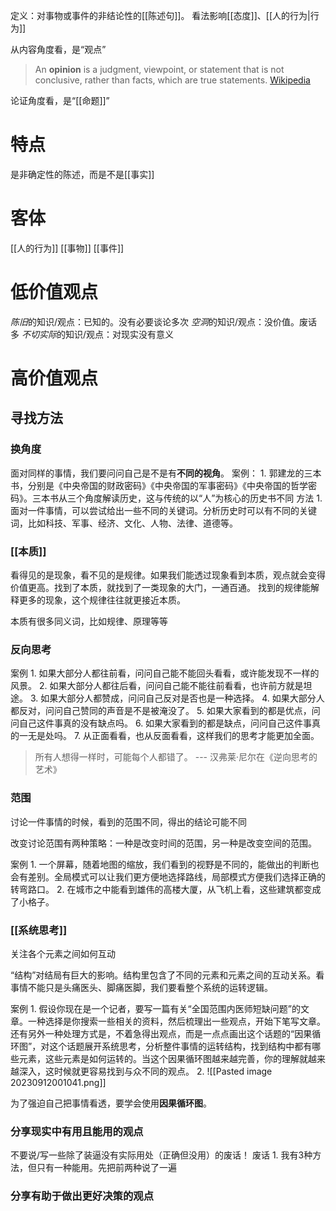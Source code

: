 定义：对事物或事件的非结论性的[[陈述句]]。
看法影响[[态度]]、[[人的行为|行为]]

从内容角度看，是“观点”
> An **opinion** is a judgment, viewpoint, or statement that is not conclusive, rather than facts, which are true statements.
> [Wikipedia](https://en.wikipedia.org/wiki/Opinion) 

论证角度看，是“[[命题]]”

# 特点
是非确定性的陈述，而是不是[[事实]] 
# 客体
[[人的行为]] 
[[事物]] 
[[事件]] 

# 低价值观点
*陈旧*的知识/观点：已知的。没有必要谈论多次
*空洞*的知识/观点：没价值。废话多
*不切实际*的知识/观点：对现实没有意义
# 高价值观点
## 寻找方法
### 换角度
面对同样的事情，我们要问问自己是不是有**不同的视角**。
案例：
	1. 郭建龙的三本书，分别是《中央帝国的财政密码》《中央帝国的军事密码》《中央帝国的哲学密码》。三本书从三个角度解读历史，这与传统的以“人”为核心的历史书不同
方法
	1. 面对一件事情，可以尝试给出一些不同的关键词。分析历史时可以有不同的关键词，比如科技、军事、经济、文化、人物、法律、道德等。
### [[本质]] 
看得见的是现象，看不见的是规律。如果我们能透过现象看到本质，观点就会变得价值更高。找到了本质，就找到了一类现象的大门，一通百通。
找到的规律能解释更多的现象，这个规律往往就更接近本质。

本质有很多同义词，比如规律、原理等等

### 反向思考
案例
	1. 如果大部分人都往前看，问问自己能不能回头看看，或许能发现不一样的风景。
	2. 如果大部分人都往后看，问问自己能不能往前看看，也许前方就是坦途。
	3. 如果大部分人都赞成，问问自己反对是否也是一种选择。
	4. 如果大部分人都反对，问问自己赞同的声音是不是被淹没了。
	5. 如果大家看到的都是优点，问问自己这件事真的没有缺点吗。
	6. 如果大家看到的都是缺点，问问自己这件事真的一无是处吗。
	7. 从正面看看，也从反面看看，这样我们的思考才能更加全面。

> 所有人想得一样时，可能每个人都错了。          --- 汉弗莱·尼尔在《逆向思考的艺术》

### 范围
讨论一件事情的时候，看到的范围不同，得出的结论可能不同

改变讨论范围有两种策略：一种是改变时间的范围，另一种是改变空间的范围。

案例
	1. 一个屏幕，随着地图的缩放，我们看到的视野是不同的，能做出的判断也会有差别。全局模式可以让我们更方便地选择路线，局部模式方便我们选择正确的转弯路口。
	2. 在城市之中能看到雄伟的高楼大厦，从飞机上看，这些建筑都变成了小格子。

### [[系统思考]] 
关注各个元素之间如何互动

“结构”对结局有巨大的影响。结构里包含了不同的元素和元素之间的互动关系。看事情不能只是头痛医头、脚痛医脚，我们要看整个系统的运转逻辑。

案例
	1. 假设你现在是一个记者，要写一篇有关“全国范围内医师短缺问题”的文章。一种选择是你搜索一些相关的资料，然后梳理出一些观点，开始下笔写文章。还有另外一种处理方式是，不着急得出观点，而是一点点画出这个话题的“因果循环图”，对这个话题展开系统思考，分析整件事情的运转结构，找到结构中都有哪些元素，这些元素是如何运转的。当这个因果循环图越来越完善，你的理解就越来越深入，这时候就更容易找到与众不同的观点。
	2. ![[Pasted image 20230912001041.png]] 

为了强迫自己把事情看透，要学会使用**因果循环图**。

### 分享现实中有用且能用的观点
不要说/写一些除了装逼没有实际用处（正确但没用）的废话！
废话
	1. 我有3种方法，但只有一种能用。先把前两种说了一遍
### 分享有助于做出更好决策的观点
